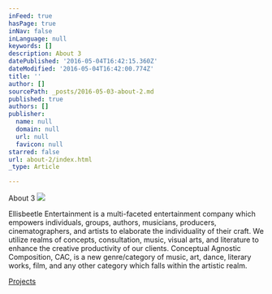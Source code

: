 ```yaml
---
inFeed: true
hasPage: true
inNav: false
inLanguage: null
keywords: []
description: About 3
datePublished: '2016-05-04T16:42:15.360Z'
dateModified: '2016-05-04T16:42:00.774Z'
title: ''
author: []
sourcePath: _posts/2016-05-03-about-2.md
published: true
authors: []
publisher:
  name: null
  domain: null
  url: null
  favicon: null
starred: false
url: about-2/index.html
_type: Article

---
```

About 3
![](https://the-grid-user-content.s3-us-west-2.amazonaws.com/ebc3a761-55ca-4d96-8579-03faf2f5dbc8.png)

Ellisbeetle Entertainment is a multi-faceted entertainment company which empowers individuals, groups, authors, musicians, producers, cinematographers, and artists to elaborate the individuality of their craft. We utilize realms of concepts, consultation, music, visual arts, and literature to enhance the creative productivity of our clients. Conceptual Agnostic Composition, CAC, is a new genre/category of music, art, dance, literary works, film, and any other category which falls within the artistic realm.

[Projects][0]

[0]: https://thegrid.ai/ellisbeetle/projects/